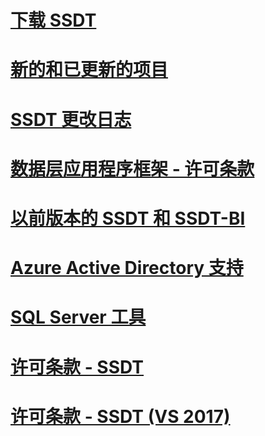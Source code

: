 # [下载 SSDT](download-sql-server-data-tools-ssdt.md)
# [新的和已更新的项目](new-updated-ssdt.md)
# [SSDT 更改日志](changelog-for-sql-server-data-tools-ssdt.md)
# [数据层应用程序框架 - 许可条款](data-tier-application-framework-license-terms.md)
# [以前版本的 SSDT 和 SSDT-BI](previous-releases-of-sql-server-data-tools-ssdt-and-ssdt-bi.md)
# [Azure Active Directory 支持](azure-active-directory.md)
# [SQL Server 工具](sql-server-tools.md)
# [许可条款 - SSDT](sql-server-data-tools-license-terms.md)
# [许可条款 - SSDT (VS 2017)](sql-server-data-tools-license-terms-vs2017.md)

